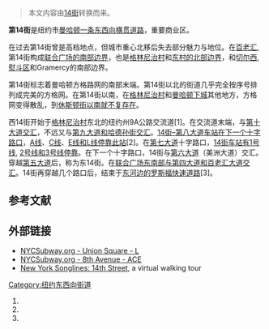> 本文内容由[14街](https://zh.wikipedia.org/wiki/14街)转换而来。


**第14街**是纽约市[曼哈顿一条东西向横贯道路](https://zh.wikipedia.org/wiki/曼哈顿 "wikilink")，重要商业区。

在过去第14街曾是高档地点，但城市重心北移后失去部分魅力与地位。在[百老汇](https://zh.wikipedia.org/wiki/百老汇 "wikilink"), 第14街构成[联合广场的南部边界](../Page/联合广场_\(纽约市\).md "wikilink")，也是[格林尼治村](../Page/格林尼治村.md "wikilink")和[东村的北部边界](https://zh.wikipedia.org/wiki/东村 "wikilink")，和[切尔西](https://zh.wikipedia.org/wiki/切尔西 "wikilink"), [熨斗区](../Page/熨斗区.md "wikilink")和Gramercy的南部边界。

第14街标志着曼哈顿方格路网的南部末端。第14街以北的街道几乎完全按序号排列成完美的方格网。在第14街以南，在[格林尼治村](../Page/格林尼治村.md "wikilink")和[曼哈顿下城](../Page/曼哈顿下城.md "wikilink")其他地方，方格网变得散乱，到[休斯顿街以南就不复存在](https://zh.wikipedia.org/wiki/休斯顿街 "wikilink")。

西14街开始于[格林尼治村](../Page/格林尼治村.md "wikilink")东北的纽约州9A公路交流道\[1\]。在交流道末端，与[第十大道交汇](https://zh.wikipedia.org/wiki/第十大道 "wikilink")，不远又与[第九大道和哈德孙街交汇](https://zh.wikipedia.org/wiki/第九大道 "wikilink")。[14街–第八大道车站在下一个十字路口](https://zh.wikipedia.org/wiki/14街–第八大道_\(纽约地铁\) "wikilink")，[A线](https://zh.wikipedia.org/wiki/纽约地铁A线 "wikilink")、[C线](https://zh.wikipedia.org/wiki/纽约地铁C线 "wikilink")、[E线和](https://zh.wikipedia.org/wiki/纽约地铁E线 "wikilink")[L线停靠此站](https://zh.wikipedia.org/wiki/纽约地铁L线 "wikilink")\[2\]。在[第七大道](../Page/第七大道.md "wikilink")十字路口，[14街车站有](https://zh.wikipedia.org/wiki/14街车站_\(IRT百老汇–第七大道线\) "wikilink")[1号线](https://zh.wikipedia.org/wiki/纽约地铁1号线 "wikilink"), [2号线和](https://zh.wikipedia.org/wiki/纽约地铁2号线 "wikilink")[3号线停靠](https://zh.wikipedia.org/wiki/纽约地铁3号线 "wikilink")。在下一个十字路口，14街与[第六大道](../Page/第六大道.md "wikilink")（美洲大道）交汇。穿越[第五大道](../Page/第五大道.md "wikilink")后，称为东14街。在[联合广场东南部与第四大道和百老汇大道交汇](../Page/联合广场_\(纽约市\).md "wikilink")。14街再穿越几个路口后，结束于[东河边的](https://zh.wikipedia.org/wiki/东河_\(紐約市\) "wikilink")[罗斯福快速道路](https://zh.wikipedia.org/wiki/罗斯福快速道路 "wikilink")\[3\]。

## 参考文献

<div class="references-small">

<references />

</div>

## 外部链接

  - [NYCSubway.org - Union Square - L](http://www.nycsubway.org/perl/stations?203:2866)
  - [NYCSubway.org - 8th Avenue - ACE](http://www.nycsubway.org/perl/stations?203:3211)
  - [New York Songlines: 14th Street](http://home.roadrunner.com/~jkn/nysonglines/14st.htm), a virtual walking tour

[Category:纽约东西向街道](https://zh.wikipedia.org/wiki/Category:纽约东西向街道 "wikilink")

1.
2.
3.